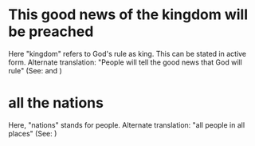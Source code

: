 
# This good news of the kingdom will be preached
Here "kingdom" refers to God's rule as king. This can be stated in active form. Alternate translation: "People will tell the good news that God will rule" (See:  and )

# all the nations
Here, "nations" stands for people. Alternate translation: "all people in all places" (See: )